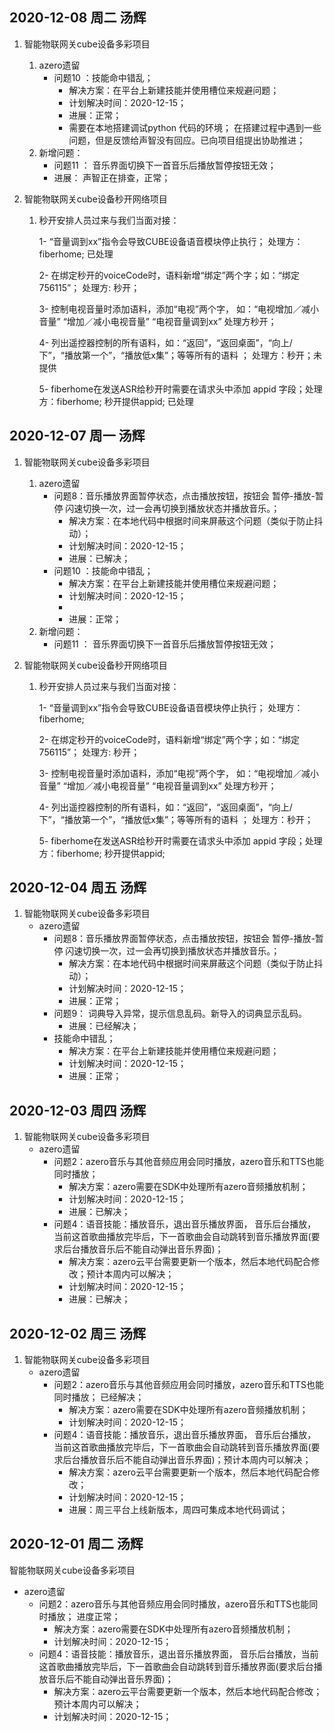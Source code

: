 
















## 2020-12-08 周二 汤辉

1. 智能物联网关cube设备多彩项目

   1. azero遗留
      - 问题10 ：技能命中错乱；
        - 解决方案：在平台上新建技能并使用槽位来规避问题；
        - 计划解决时间：2020-12-15；
        - 进展：正常；
        - 需要在本地搭建调试python 代码的环境； 在搭建过程中遇到一些问题，但是反馈给声智没有回应。已向项目组提出协助推进；
   2. 新增问题：
      - 问题11 ： 音乐界面切换下一首音乐后播放暂停按钮无效；
      - 进展： 声智正在排查，正常；

   

2. 智能物联网关cube设备秒开网络项目

   1. 秒开安排人员过来与我们当面对接：	

      1- “音量调到xx”指令会导致CUBE设备语音模块停止执行； 处理方：fiberhome;  已处理

      2-  在绑定秒开的voiceCode时，语料新增“绑定”两个字；如：“绑定756115”；  处理方: 秒开；

      3-  控制电视音量时添加语料，添加“电视”两个字， 如：“电视增加／减小音量” “增加／减小电视音量”  “电视音量调到xx” 处理方秒开；

      4- 列出遥控器控制的所有语料，如：“返回”，“返回桌面”，“向上/下”，“播放第一个”，“播放低x集”；等等所有的语料 ；  处理方：秒开；未提供

      5- fiberhome在发送ASR给秒开时需要在请求头中添加 appid 字段；处理方：fiberhome; 秒开提供appid; 已处理






## 2020-12-07 周一 汤辉

1. 智能物联网关cube设备多彩项目

   1. azero遗留
      - 问题8：音乐播放界面暂停状态，点击播放按钮，按钮会 暂停-播放-暂停 闪速切换一次，过一会再切换到播放状态并播放音乐。； 
        - 解决方案：在本地代码中根据时间来屏蔽这个问题（类似于防止抖动）；
        - 计划解决时间：2020-12-15；
        - 进展：已解决；
      - 问题10 ：技能命中错乱；
        - 解决方案：在平台上新建技能并使用槽位来规避问题；
        - 计划解决时间：2020-12-15；
        - 
        - 进展：正常；
   2. 新增问题：
      - 问题11 ： 音乐界面切换下一首音乐后播放暂停按钮无效；

   

2. 智能物联网关cube设备秒开网络项目

   1. 秒开安排人员过来与我们当面对接：

        1- “音量调到xx”指令会导致CUBE设备语音模块停止执行； 处理方：fiberhome;

        2-  在绑定秒开的voiceCode时，语料新增“绑定”两个字；如：“绑定756115”；  处理方: 秒开；

        3-  控制电视音量时添加语料，添加“电视”两个字， 如：“电视增加／减小音量” “增加／减小电视音量”  “电视音量调到xx” 处理方秒开；

        4- 列出遥控器控制的所有语料，如：“返回”，“返回桌面”，“向上/下”，“播放第一个”，“播放低x集”；等等所有的语料 ；  处理方：秒开；

        5- fiberhome在发送ASR给秒开时需要在请求头中添加 appid 字段；处理方：fiberhome; 秒开提供appid;

  



## 2020-12-04 周五 汤辉

1. 智能物联网关cube设备多彩项目
   - azero遗留
     - 问题8：音乐播放界面暂停状态，点击播放按钮，按钮会 暂停-播放-暂停 闪速切换一次，过一会再切换到播放状态并播放音乐。； 
       - 解决方案：在本地代码中根据时间来屏蔽这个问题（类似于防止抖动）；
       - 计划解决时间：2020-12-15；
       - 进展：正常；
     - 问题9： 词典导入异常，提示信息乱码。新导入的词典显示乱码。
       - 进展：已经解决；
     - 技能命中错乱；
       - 解决方案：在平台上新建技能并使用槽位来规避问题；
       - 计划解决时间：2020-12-15；
       - 进展：正常；





## 2020-12-03 周四 汤辉

1. 智能物联网关cube设备多彩项目
   - azero遗留
     - 问题2：azero音乐与其他音频应用会同时播放，azero音乐和TTS也能同时播放； 
       - 解决方案：azero需要在SDK中处理所有azero音频播放机制；
       - 计划解决时间：2020-12-15；
       - 进展：已解决；
     - 问题4：语音技能：播放音乐，退出音乐播放界面， 音乐后台播放，当前这首歌曲播放完毕后，下一首歌曲会自动跳转到音乐播放界面(要求后台播放音乐后不能自动弹出音乐界面)；
       - 解决方案：azero云平台需要更新一个版本，然后本地代码配合修改；预计本周内可以解决；
       - 计划解决时间：2020-12-15；
       - 进展：已解决；





## 2020-12-02 周三 汤辉

1. 智能物联网关cube设备多彩项目
   - azero遗留
     - 问题2：azero音乐与其他音频应用会同时播放，azero音乐和TTS也能同时播放； 已经解决；
       - 解决方案：azero需要在SDK中处理所有azero音频播放机制；
       - 计划解决时间：2020-12-15；
     - 问题4：语音技能：播放音乐，退出音乐播放界面， 音乐后台播放，当前这首歌曲播放完毕后，下一首歌曲会自动跳转到音乐播放界面(要求后台播放音乐后不能自动弹出音乐界面)；预计本周内可以解决；
       - 解决方案：azero云平台需要更新一个版本，然后本地代码配合修改；
       - 计划解决时间：2020-12-15；
       - 进展：周三平台上线新版本，周四可集成本地代码调试；







## 2020-12-01 周二 汤辉

智能物联网关cube设备多彩项目

- azero遗留
  - 问题2：azero音乐与其他音频应用会同时播放，azero音乐和TTS也能同时播放； 进度正常；
    - 解决方案：azero需要在SDK中处理所有azero音频播放机制；
    - 计划解决时间：2020-12-15；
  - 问题4：语音技能：播放音乐，退出音乐播放界面， 音乐后台播放，当前这首歌曲播放完毕后，下一首歌曲会自动跳转到音乐播放界面(要求后台播放音乐后不能自动弹出音乐界面)；
    - 解决方案：azero云平台需要更新一个版本，然后本地代码配合修改；预计本周内可以解决；
    - 计划解决时间：2020-12-15；





